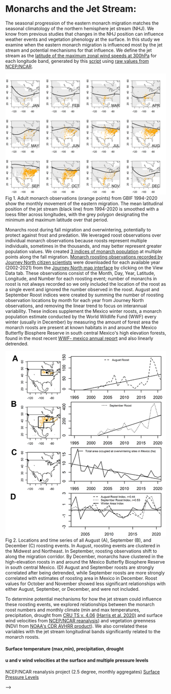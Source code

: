 # Monarchs and the Jet Stream:

The seasonal progression of the eastern monarch migration matches the seasonal climatology of the northern hemisphere jet stream (NHJ). We know from previous studies that changes in the NHJ position can influence weather events and vegetation phenology at the surface. In this study we examine when the eastern monarch migration is influenced most by the jet stream and potential mechanisms for that influence. We define the jet stream as the [latitude of the maximum zonal wind speeds at 300hPa](data/processed/NHJ_position_global_1948jan-2022apr_ncepncar.txt) for each longitude band, generated by this [script](/scripts/generate_nhjposition_bylongitude.R) using [raw values from NCEP/NCAR](/data/raw/uwnd.mon.mean_NCEPNCAR_pressurelevels_1948jan2022apr.nc).

![Monthly monarch and jet stream movement](/figures/allmonths_gbifcentroid_jetpos.png)
Fig 1. Adult monarch observations (orange points) from GBIF 1994-2020 show the monthly movement of the eastern migration. The mean latitudinal position of the jet stream (black line) from 1994-2020 is smoothed with a loess filter across longitudes, with the grey polygon designating the minimum and maximum latitude over that period.
<!-- need to add legend to this; convert to ggplot -->

Monarchs roost during fall migration and overwintering, potentially to protect against frost and predation. We leveraged roost observations over individual monarch observations because roosts represent multiple individuals, sometimes in the thousands, and may better represent greater population values. We created [3 indices of monarch population](/data/processed/MonarchTimeSeries.csv) at multiple points along the fall migration. [Monarch roosting observations recorded by Journey North citizen scientists](/data/raw/monarch_journeynorth_Fall_Roost.csv) were downloaded for each available year (2002-2021) from the [Journey North map interface](https://maps.journeynorth.org/map/?map=monarch-roost-fall&year=2021) by clicking on the View Data tab. These observations consist of the Month, Day, Year, Latitude, Longitude, and Number for each roosting event; number of monarchs in roost is not always recorded so we only included the location of the roost as a single event and ignored the number observed in the roost. August and September Roost indices were created by summing the number of roosting observation locations by month for each year from Journey North observations, and removing the linear trend to focus on interannual variability. These indices supplement the Mexico winter roosts, a monarch population estimate conducted by the World Wildlife Fund (WWF) every winter (usually in December) by measuring the amount of forest area the monarch roosts are present at known habitats in and around the Mexico Butterfly Biosphere Reserve in south central Mexico's high elevation forests, found in the most recent [WWF- mexico annual report](https://files.worldwildlife.org/wwfcmsprod/files/Publication/file/7907txsoa8_Monarch_Butterfly_Survey_2021_2022_May24_2022_.pdf) and also linearly detrended. 

![3 monarch roosting time series](/figures/jnroost89_mx_mapsanddetrendedtimeseries2.png)
Fig 2. Locations and time series of all August (A), September (B), and December (C) roosting events. In August, roosting events are clustered in the Midwest and Northeast. In September, roosting observations shift to along the migration corridor. By December, monarchs have clustered in the high-elevation roosts in and around the Mexico Butterfly Biosphere Reserve in south central Mexico. (D) August and September roosts are strongly correlated after being detrended, while September roosts are more strongly correlated with estimates of roosting area in Mexico in December. Roost values for October and November showed less significant relationships with either August, September, or December, and were not included.
 
To determine potential mechanisms for how the jet stream could influence these roosting events, we explored relationships between the monarch roost numbers and monthly climate (min and max temperatures, precipitation, drought from [CRU TS v. 4.06](https://crudata.uea.ac.uk/cru/data/hrg/) [(Harris et al. 2020)](https://doi.org/10.1038/s41597-020-0453-3) and surface wind velocities from [NCEP/NCAR reanalysis](https://www.psl.noaa.gov/data/gridded/data.ncep.reanalysis.derived.surface.html)) and vegetation greenness (NDVI from [NOAA's CDR AVHRR product](https://www.ncei.noaa.gov/access/metadata/landing-page/bin/iso?id=gov.noaa.ncdc:C01558)). We also correlated these variables with the jet stream longitudinal bands significantly related to the monarch roosts.

<!-- Need to point to data files in Repo

## Data, sources and citations:
### Monarch Data
### Climate Data <!-- <h1 align="center">Climate Data</h1>  -->
#### Surface temperature (max,min), precipitation, drought
#### u and v wind velocities at the surface and multiple pressure levels
NCEP/NCAR reanalysis project (2.5 degree, monthly aggregates)
[Surface](https://www.psl.noaa.gov/data/gridded/data.ncep.reanalysis.derived.surface.html)
[Pressure Levels](https://psl.noaa.gov/data/gridded/data.ncep.reanalysis.pressure.html)

 -->

<!-- Kalnay et al.,The NCEP/NCAR 40-year reanalysis project, Bull. Amer. Meteor. Soc., 77, 437-470, 1996.
Please note: If you acquire NCEP Reanalysis Derived data products from PSL, we ask that you acknowledge us in your use of the data. This may be done by including text such as NCEP Reanalysis Derived data provided by the NOAA/OAR/ESRL PSL, Boulder, Colorado, USA, from their Web site at / in any documents or publications using these data. We would also appreciate receiving a copy of the relevant publications. -->
